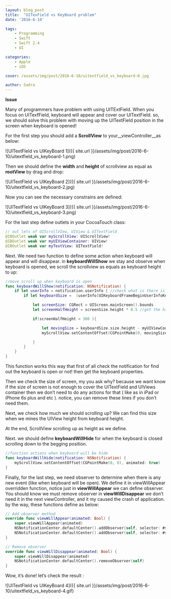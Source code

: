 ```yaml
---
layout: blog_post
title:  "UITexField vs KeyBoard problem"
date: '2016-6-10'

tags:
    - Programming
    - Swift
    - Swift 2.4
    - UI

categories:
    - Apple
    - iOS

cover: /assets/img/post/2016-6-10/uitextfield_vs_keyboard-0.jpg

author: Sadra
---
```


**Issue**

Many of programmers have problem with using UITExtField. When you focus on UITexfField, keyboard will appear and cover our UITextField. so, we should solve this problem with moving up the UITextField position in the screen when keyboard is opened!

For the first step you should add a **ScrollView** to your__viewController__as below:

![UITextFIeld vs UIKeyBoard 1]({{ site.url }}/assets/img/post/2016-6-10/uitextfield_vs_keyboard-1.png)

Then we should define the **width** and **height** of scrollview as equal as **rootView** by drag and drop:

![UITextFIeld vs UIKeyBoard 2]({{ site.url }}/assets/img/post/2016-6-10/uitextfield_vs_keyboard-2.jpg)

Now you can see the necessary constrains are defined:

![UITextFIeld vs UIKeyBoard 3]({{ site.url }}/assets/img/post/2016-6-10/uitextfield_vs_keyboard-3.png)

For the last step define outlets in your CocoaTouch class:

```swift
// out lets of UIScrollVIew, UIView & UITextField
@IBOutlet weak var myScrollView: UIScrollView!
@IBOutlet weak var myUIViewContainer: UIView!
@IBOutlet weak var myTextView: UITextField!
```

Next. We need two function to define some action when keyboard will appear and will disappear. in **keyboardWillShow** we stay and observe when keyboard is opened, we scroll the scrollview as equals as keyboard height to up:

```swift
//move scroll up when keyboard is open
func keyboardWillShow(notification: NSNotification) {
    if let userInfo = notification.userInfo { //check what is there is new event
        if let keyboardSize =  (userInfo[UIKeyboardFrameBeginUserInfoKey] as? NSValue)?.CGRectValue() { //get the keyboard properties

            let screenSize: CGRect = UIScreen.mainScreen().bounds
            let screenHalfHeight = screenSize.height * 0.5 //get the half of size of screen

            if(screenHalfHeight < 300 ){

                let movingSize = keyboardSize.size.height - myUIViewContainer.bounds.height //get the scrolling up size, as size as doesn't cover the UITexField
                myScrollView.setContentOffset(CGPointMake(0, movingSize), animated: true) //scrolling up

            }
        }
    }
}
```

This function works this way that first of all check the notification for find out the keyboard is open or not! then get the keyboard properties.

Then we check the size of screen, my you ask why? because we want know if the size of screen is not enough to cover the UITextField and UIViews container then we don’t need to do any actions for that ( like as in iPad or iPhone 6s plus and etc ). notice, you can remove these lines if you don’t need them.

Next, we check how much we should scrolling up? We can find this size when we mines the UIView height from keyboard height.

At the end, ScrollView scrolling up as height as we define.

Next. we should define **keyboardWillHide** for when the keyboard is closed scrolling down to the begging position.

```swift
//function actions when keyboard will be hide
func keyboardWillHide(notification: NSNotification) {
    myScrollView.setContentOffset(CGPointMake(0, 0), animated: true)
}
```

Finally, for the last step, we need observer to determine when there is any new event (like when keyboard will be open). We define it in viewWillAppear overridden function, notice just in **viewWillAppear** we can define observer. You should know we must remove observer in **viewWillDisappear** we don’t need it in the next viewController, and it my caused the crash of application. by the way, these functions define as below:

```swift
// Add observer method
override func viewWillAppear(animated: Bool) {
    super.viewWillAppear(animated)
    NSNotificationCenter.defaultCenter().addObserver(self, selector: #selector(ViewController.keyboardWillShow(_:)), name: UIKeyboardWillShowNotification, object: nil)
    NSNotificationCenter.defaultCenter().addObserver(self, selector: #selector(ViewController.keyboardWillHide(_:)), name: UIKeyboardWillHideNotification, object: nil)
}

// Remove observer
override func viewWillDisappear(animated: Bool) {
    super.viewWillDisappear(animated)
    NSNotificationCenter.defaultCenter().removeObserver(self)
}
```

Wow, it’s done! let’s check the result :

![UITextFIeld vs UIKeyBoard 4]({{ site.url }}/assets/img/post/2016-6-10/uitextfield_vs_keyboard-4.gif)